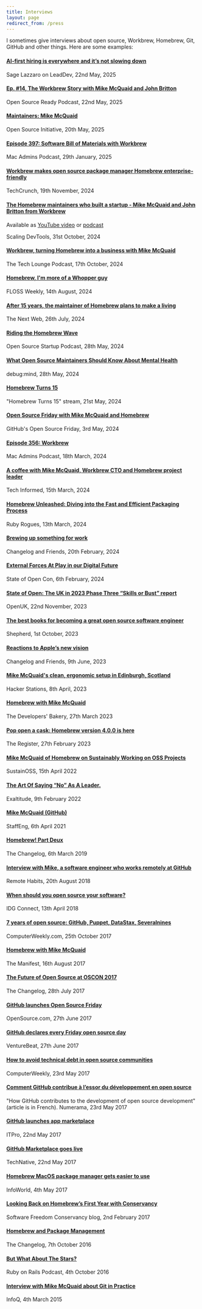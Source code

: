 ```yaml
---
title: Interviews
layout: page
redirect_from: /press
---
```

I sometimes give interviews about open source, Workbrew, Homebrew, Git, GitHub and other things. Here are some examples:

#### [AI-first hiring is everywhere and it’s not slowing down](https://leaddev.com/hiring/ai-first-hiring-everywhere-not-slowing-down)

Sage Lazzaro on LeadDev, 22nd May, 2025

#### [Ep. #14, The Workbrew Story with Mike McQuaid and John Britton](https://www.heavybit.com/library/podcasts/open-source-ready/ep-14-the-workbrew-story-with-mike-mcquaid-and-john-britton)

Open Source Ready Podcast, 22nd May, 2025

#### [Maintainers: Mike McQuaid](https://opensource.org/maintainers/mikemcquaid)

Open Source Initiative, 20th May, 2025

#### [Episode 397: Software Bill of Materials with Workbrew](https://podcast.macadmins.org/2025/01/29/episode-397-software-bill-of-materials-with-workbrew/)

Mac Admins Podcast, 29th January, 2025

#### [Workbrew makes open source package manager Homebrew enterprise-friendly](https://techcrunch.com/2024/11/19/workbrew-makes-open-source-package-manager-homebrew-enterprise-friendly/)

TechCrunch, 19th November, 2024

#### [The Homebrew maintainers who built a startup - Mike McQuaid and John Britton from Workbrew](https://podcast.scalingdevtools.com/episodes/scaling-homebrew-mike-mcquaid-and-john-britton-from-workbrew)

Available as [YouTube video](https://www.youtube.com/watch?v=m6YuaZThchw) or [podcast](https://podcast.scalingdevtools.com/episodes/scaling-homebrew-mike-mcquaid-and-john-britton-from-workbrew)

Scaling DevTools, 31st October, 2024

#### [Workbrew, turning Homebrew into a business with Mike McQuaid](https://chrischinchilla.com/podcast/workbrew-turning-homebrew-into-a-business-with-mike-mcquaid/)

The Tech Lounge Podcast, 17th October, 2024

#### [Homebrew, I'm more of a Whopper guy](https://hackaday.com/2024/08/14/floss-weekly-episode-796-homebrew-im-more-of-a-whopper-guy/)

FLOSS Weekly, 14th August, 2024

#### [After 15 years, the maintainer of Homebrew plans to make a living](https://thenextweb.com/news/homebrew-maintainer-make-a-living-15-weeks)

The Next Web, 26th July, 2024

#### [Riding the Homebrew Wave](https://podcasters.spotify.com/pod/show/ossstartuppodcast/episodes/E135-Riding-the-Homebrew-Wave-e2k761f)

Open Source Startup Podcast, 28th May, 2024

#### [What Open Source Maintainers Should Know About Mental Health](https://www.youtube.com/watch?v=idMaINdubk8)

debug:mind, 28th May, 2024

#### [Homebrew Turns 15](https://www.youtube.com/watch?v=dY31NQP4JPk)

"Homebrew Turns 15" stream, 21st May, 2024

#### [Open Source Friday with Mike McQuaid and Homebrew](https://www.youtube.com/watch?v=ojJYrOG8D2Q)

GitHub's Open Source Friday, 3rd May, 2024

#### [Episode 356: Workbrew](https://podcast.macadmins.org/2024/03/18/episode-356-workbrew/)

Mac Admins Podcast, 18th March, 2024

#### [A coffee with Mike McQuaid, Workbrew CTO and Homebrew project leader](https://techinformed.com/a-coffee-with-mike-mcquaid-cto-workbrew-homebrew-project-leader/)

Tech Informed, 15th March, 2024

#### [Homebrew Unleashed: Diving into the Fast and Efficient Packaging Process](https://topenddevs.com/podcasts/ruby-rogues/episodes/homebrew-unleashed-diving-into-the-fast-and-efficient-packaging-process-ruby-628)

Ruby Rogues, 13th March, 2024

#### [Brewing up something for work](https://changelog.com/friends/3)

Changelog and Friends, 20th February, 2024

#### [External Forces At Play in our Digital Future](https://www.youtube.com/watch?v=6sRAUZd2TCQ)

State of Open Con, 6th February, 2024

#### [State of Open: The UK in 2023 Phase Three “Skills or Bust” report](https://openuk.uk/state-of-open-the-uk-in-2023-phase-three-skills-or-bust/)

OpenUK, 22nd November, 2023

#### [The best books for becoming a great open source software engineer](https://shepherd.com/best-books/becoming-a-great-open-source-software-engineer)

Shepherd, 1st October, 2023

#### [Reactions to Apple’s new vision](https://changelog.com/friends/3)

Changelog and Friends, 9th June, 2023

#### [Mike McQuaid's clean, ergonomic setup in Edinburgh, Scotland](https://hackerstations.com/setups/mike_mcquaid/)

Hacker Stations, 8th April, 2023

#### [Homebrew with Mike McQuaid](https://thebakery.dev/55/)

The Developers' Bakery, 27th March 2023

#### [Pop open a cask: Homebrew version 4.0.0 is here](https://www.theregister.com/2023/02/27/homebrew_version_4_is_here/)

The Register, 27th February 2023

#### [Mike McQuaid of Homebrew on Sustainably Working on OSS Projects](https://podcast.sustainoss.org/117)

SustainOSS, 15th April 2022

#### [The Art Of Saying “No” As A Leader.](https://www.exaltitude.io/blogs/the-art-of-saying-no-as-a-leader)

Exaltitude, 9th February 2022

#### [Mike McQuaid (GitHub)](https://podcast.staffeng.com/1687069/8247672-mike-mcquaid-github)

StaffEng, 6th April 2021

#### [Homebrew! Part Deux](https://changelog.com/podcast/337)

The Changelog, 6th March 2019

#### [Interview with Mike, a software engineer who works remotely at GitHub](https://remotehabits.com/interview/interview-with-mike-a-software-engineer-who-works-remotely-at-github/)

Remote Habits, 20th August 2018

#### [When should you open source your software?](https://www.idgconnect.com/article/3579444/when-should-you-open-source-your-software.html)

IDG Connect, 13th April 2018

#### [7 years of open source: GitHub, Puppet, DataStax, Severalnines](http://www.computerweekly.com/blog/Open-Source-Insider/7-years-of-open-source-GitHub-Puppet)

ComputerWeekly.com, 25th October 2017

#### [Homebrew with Mike McQuaid](https://web.archive.org/web/20200909040104/https://manifest.fm/1)

The Manifest, 16th August 2017

#### [The Future of Open Source at OSCON 2017](https://changelog.com/podcast/259)

The Changelog, 28th July 2017

#### [GitHub launches Open Source Friday](https://opensource.com/article/17/6/open-source-friday-give-back)

OpenSource.com, 27th June 2017

#### [GitHub declares every Friday open source day](https://venturebeat.com/business/github-says-fridays-are-for-open-source-work/)

VentureBeat, 27th June 2017

#### [How to avoid technical debt in open source communities](http://www.computerweekly.com/news/450419369/How-to-avoid-technical-debt-in-open-source-communities)

ComputerWeekly, 23rd May 2017

#### [Comment GitHub contribue à l’essor du développement en open source](https://www.numerama.com/tech/260469-comment-github-contribue-a-lessor-du-developpement-en-open-source.html)

"How GitHub contributes to the development of open source development" (article is in French). Numerama,  23rd May 2017

#### [GitHub launches app marketplace](http://www.itpro.co.uk/desktop-software/28699/github-launches-app-marketplace)

ITPro, 22nd May 2017

#### [GitHub Marketplace goes live](https://web.archive.org/web/20231001200659/https://technative.io/github-marketplace-goes-live/)

TechNative, 22nd May 2017

#### [Homebrew MacOS package manager gets easier to use](https://www.infoworld.com/article/2261736/homebrew-macos-package-manager-gets-easier-to-use.html)

InfoWorld, 4th May 2017

#### [Looking Back on Homebrew’s First Year with Conservancy](https://sfconservancy.org/blog/2017/feb/02/homebrew-year-in-review/)

Software Freedom Conservancy blog, 2nd February 2017

#### [Homebrew and Package Management](https://changelog.com/podcast/223)

The Changelog, 7th October 2016

#### [But What About The Stars?](https://web.archive.org/web/20210511225548/https://5by5.tv/rubyonrails/221)

Ruby on Rails Podcast, 4th October 2016

#### [Interview with Mike McQuaid about Git in Practice](https://www.infoq.com/articles/interview-Mike-McQuaid-git-practice)

InfoQ, 4th March 2015
